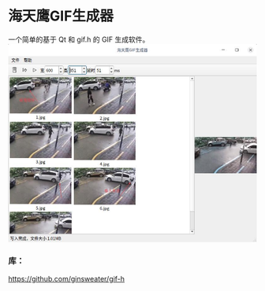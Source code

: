 # 海天鹰GIF生成器
一个简单的基于 Qt 和 gif.h 的 GIF 生成软件。  
![alt](preview.jpg)  
### 库：
https://github.com/ginsweater/gif-h